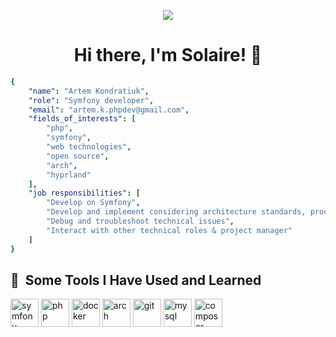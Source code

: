 <p align="center" >  <img src="https://github.com/user-attachments/assets/41aa74b2-cf5d-47d6-b2d3-e849429f7d57"> </p>

<h1 align="center" > Hi there, I'm Solaire! 👋 </h1>


```yaml
{
    "name": "Artem Kondratiuk",
    "role": "Symfony developer",
    "email": "artem.k.phpdev@gmail.com",
    "fields_of_interests": [
        "php",
        "symfony",
        "web technologies",
        "open source",
        "arch",
        "hyprland"
    ],
    "job responsibilities": [
        "Develop on Symfony",
        "Develop and implement considering architecture standards, processes, and tools",
        "Debug and troubleshoot technical issues",
        "Interact with other technical roles & project manager"
    ]
}
```
<h2> 🚀 &nbsp;Some Tools I Have Used and Learned</h2>
<p align="left">
<img src="https://cdn.jsdelivr.net/gh/devicons/devicon@latest/icons/symfony/symfony-original.svg" alt="symfony" width="45" height="45"/>
<img src="https://cdn.jsdelivr.net/gh/devicons/devicon/icons/php/php-original.svg" alt="php" width="45" height="45"/>
<img src="https://cdn.jsdelivr.net/gh/devicons/devicon@latest/icons/docker/docker-original.svg" alt="docker" width="45" height="45"/>
<img src="https://cdn.jsdelivr.net/gh/devicons/devicon@latest/icons/archlinux/archlinux-original.svg" alt="arch" width="45" height="45"/>
<img src="https://cdn.jsdelivr.net/gh/devicons/devicon@latest/icons/git/git-original.svg" alt="git" width="45" height="45"/>
<img src="https://cdn.jsdelivr.net/gh/devicons/devicon@latest/icons/mysql/mysql-original.svg" alt="mysql" width="45" height="45"/>
<img src="https://cdn.jsdelivr.net/gh/devicons/devicon@latest/icons/composer/composer-original.svg" alt="composer" width="45" height="45"/>
    
        
          
</p>
<!--
**ArtemKondratiuk/ArtemKondratiuk** is a ✨ _special_ ✨ repository because its `README.md` (this file) appears on your GitHub profile.


Here are some ideas to get you started:

- 🔭 I’m currently working on ...
- 🌱 I’m currently learning ...
- 👯 I’m looking to collaborate on ...
- 🤔 I’m looking for help with ...
- 💬 Ask me about ...
- 📫 How to reach me: ...
- 😄 Pronouns: ...
- ⚡ Fun fact: ...
-->
